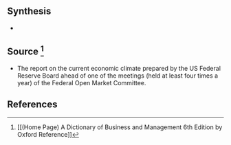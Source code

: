 ## Synthesis
- 
## Source [^1]
- The report on the current economic climate prepared by the US Federal Reserve Board ahead of one of the meetings (held at least four times a year) of the Federal Open Market Committee.
## References

[^1]: [[(Home Page) A Dictionary of Business and Management 6th Edition by Oxford Reference]]